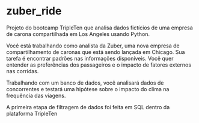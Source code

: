 # zuber_ride
Projeto do bootcamp TripleTen que analisa dados fictícios de uma empresa de carona compartilhada em Los Angeles usando Python.

Você está trabalhando como analista da Zuber, uma nova empresa de compartilhamento de caronas que está sendo lançada em Chicago. Sua tarefa é encontrar padrões nas informações disponíveis. Você quer entender as preferências dos passageiros e o impacto de fatores externos nas corridas.

Trabalhando com um banco de dados, você analisará dados de concorrentes e testará uma hipótese sobre o impacto do clima na frequência das viagens.

A primeira etapa de filtragem de dados foi feita em SQL dentro da plataforma TripleTen